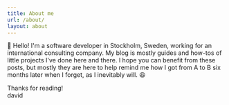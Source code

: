 ```yaml
---
title: About me
url: /about/
layout: about
---
```


👋 Hello! I'm a software developer in Stockholm, Sweden, working for an international consulting company. My blog is mostly guides and how-tos of little projects I've done here and there. I hope you can benefit from these posts, but mostly they are here to help remind me how I got from A to B six months later when I forget, as I inevitably will. 😆

Thanks for reading!<br />
david
